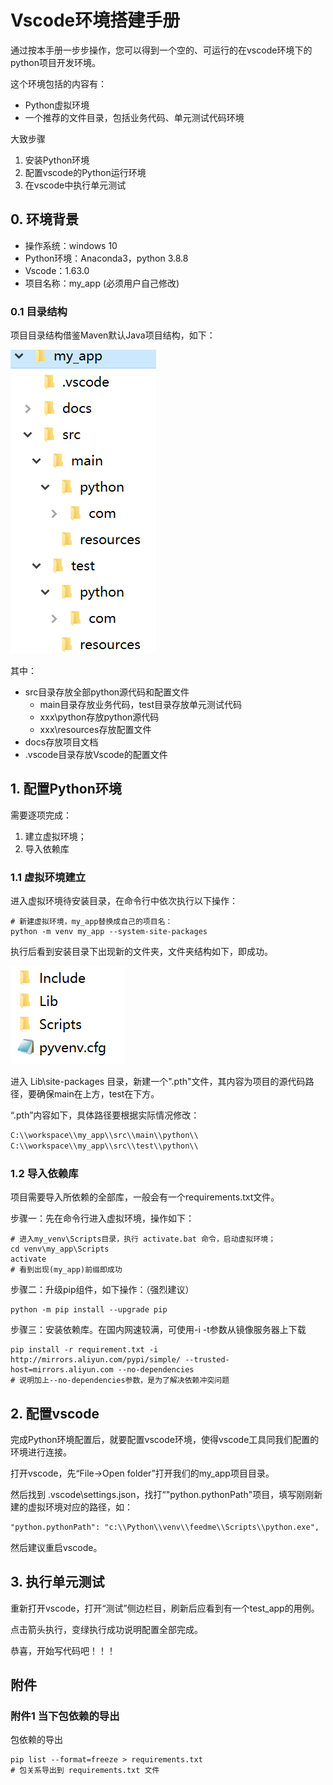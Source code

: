 # Vscode环境搭建手册

通过按本手册一步步操作，您可以得到一个空的、可运行的在vscode环境下的python项目开发环境。

这个环境包括的内容有：

- Python虚拟环境
- 一个推荐的文件目录，包括业务代码、单元测试代码环境

大致步骤

1. 安装Python环境
2. 配置vscode的Python运行环境
3. 在vscode中执行单元测试

## 0. 环境背景

- 操作系统：windows 10
- Python环境：Anaconda3，python 3.8.8
- Vscode：1.63.0
- 项目名称：my_app (必须用户自己修改)

### 0.1 目录结构

项目目录结构借鉴Maven默认Java项目结构，如下：

![image-20211214232326113](Vscode环境搭建手册.assets/image-20211214232326113.png)

其中：

- src目录存放全部python源代码和配置文件
  - main目录存放业务代码，test目录存放单元测试代码
  - xxx\python存放python源代码
  - xxx\resources存放配置文件
- docs存放项目文档
- .vscode目录存放Vscode的配置文件

## 1. 配置Python环境

需要逐项完成：

1. 建立虚拟环境；
2. 导入依赖库

### 1.1 虚拟环境建立

进入虚拟环境待安装目录，在命令行中依次执行以下操作：

```shell
# 新建虚拟环境，my_app替换成自己的项目名：
python -m venv my_app --system-site-packages
```

执行后看到安装目录下出现新的文件夹，文件夹结构如下，即成功。

![image-20211215133537196](Vscode环境搭建手册.assets/image-20211215133537196.png)

进入 Lib\site-packages 目录，新建一个".pth"文件，其内容为项目的源代码路径，要确保main在上方，test在下方。

“.pth”内容如下，具体路径要根据实际情况修改：

```txt
C:\\workspace\\my_app\\src\\main\\python\\
C:\\workspace\\my_app\\src\\test\\python\\
```

### 1.2 导入依赖库

项目需要导入所依赖的全部库，一般会有一个requirements.txt文件。

步骤一：先在命令行进入虚拟环境，操作如下：

```shell
# 进入my_venv\Scripts目录，执行 activate.bat 命令，启动虚拟环境；
cd venv\my_app\Scripts
activate
# 看到出现(my_app)前缀即成功
```

步骤二：升级pip组件，如下操作：（强烈建议）

```shell
python -m pip install --upgrade pip
```

步骤三：安装依赖库。在国内网速较满，可使用-i -t参数从镜像服务器上下载

```shell
pip install -r requirement.txt -i  http://mirrors.aliyun.com/pypi/simple/ --trusted-host=mirrors.aliyun.com --no-dependencies
# 说明加上--no-dependencies参数，是为了解决依赖冲突问题
```

## 2. 配置vscode

完成Python环境配置后，就要配置vscode环境，使得vscode工具同我们配置的环境进行连接。

打开vscode，先“File->Open folder”打开我们的my_app项目目录。

然后找到 .vscode\\settings.json，找打“"python.pythonPath"项目，填写刚刚新建的虚拟环境对应的路径，如：

```txt
"python.pythonPath": "c:\\Python\\venv\\feedme\\Scripts\\python.exe",
```

然后建议重启vscode。

## 3. 执行单元测试

重新打开vscode，打开“测试”侧边栏目，刷新后应看到有一个test_app的用例。

点击箭头执行，变绿执行成功说明配置全部完成。

恭喜，开始写代码吧！！！

## 附件

### 附件1 当下包依赖的导出

包依赖的导出

```shell
pip list --format=freeze > requirements.txt
# 包关系导出到 requirements.txt 文件
```
